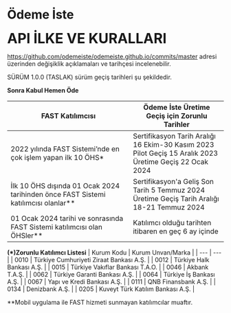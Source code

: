 #  Ödeme İste

**<font size=6>API İLKE VE KURALLARI  </font>**  


https://github.com/odemeiste/odemeiste.github.io/commits/master adresi üzerinden değişiklik açıklamaları ve tarihçesi incelenebilir.



SÜRÜM 1.0.0 (TASLAK) sürüm geçiş tarihleri şu şekildedir.



**Sonra Kabul Hemen Öde**

| FAST Katılımcısı | Ödeme İste Üretime Geçiş için Zorunlu Tarihler |
| --- | --- |
|2022 yılında FAST Sistemi’nde en çok işlem yapan ilk 10 ÖHS* | Sertifikasyon Tarih Aralığı 16 Ekim-30 Kasım 2023<br>Pilot Geçiş 15 Aralık 2023<br>Üretime Geçiş 22 Ocak 2024|
|İlk 10 ÖHS dışında 01 Ocak 2024 tarihinden önce FAST Sistemi katılımcısı olanlar** | Sertifikasyon'a Geliş Son Tarih 5 Temmuz 2024<br>Üretime Geçiş Tarih Aralığı 18-21 Temmuz 2024|
|01 Ocak 2024 tarihi ve sonrasında FAST Sistemi katılımcısı olan ÖHSler**  |Katılımcı olduğu tarihten itibaren en geç 6 ay içinde|

**(*)Zorunlu Katılımcı Listesi**
| Kurum Kodu | Kurum Unvan/Marka |
| --- | --- |
| 0010 | Türkiye Cumhuriyeti Ziraat Bankası A.Ş. |
| 0012 | Türkiye Halk Bankası A.Ş. |
| 0015 | Türkiye Vakıflar Bankası T.A.O. |
| 0046 | Akbank T.A.Ş. |
| 0062 | Türkiye Garanti Bankası A.Ş. |
| 0064 | Türkiye İş Bankası A.Ş. |
| 0067 | Yapı ve Kredi Bankası A.Ş. |
| 0111 | QNB Finansbank A.Ş. |
| 0134 | Denizbank A.Ş. |
| 0205 | Kuveyt Türk Katılım Bankası A.Ş. |

**Mobil uygulama ile FAST hizmeti sunmayan katılımcılar muaftır.


